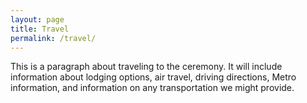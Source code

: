 ```yaml
---
layout: page
title: Travel
permalink: /travel/
---
```


This is a paragraph about traveling to the ceremony. It will include information about lodging options, air travel, driving directions, Metro information, and information on any transportation we might provide.
